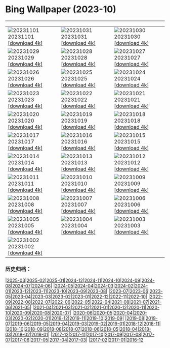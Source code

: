 # Bing Wallpaper (2023-10)
**************

<table><tr><td><img src="https://www.bing.com/th?id=OHR.HautBarr_FR-FR8742870130_1920x1080.jpg" alt="20231101"> 20231101 <a href="https://www.bing.com/th?id=OHR.HautBarr_FR-FR8742870130_UHD.jpg">[download 4k]</a></td><td><img src="https://www.bing.com/th?id=OHR.HalloweenPorchAI_FR-FR8550408492_1920x1080.jpg" alt="20231031"> 20231031 <a href="https://www.bing.com/th?id=OHR.HalloweenPorchAI_FR-FR8550408492_UHD.jpg">[download 4k]</a></td><td><img src="https://www.bing.com/th?id=OHR.AutumnRaven_FR-FR8284652857_1920x1080.jpg" alt="20231030"> 20231030 <a href="https://www.bing.com/th?id=OHR.AutumnRaven_FR-FR8284652857_UHD.jpg">[download 4k]</a></td></tr><tr><td><img src="https://www.bing.com/th?id=OHR.TransatJacquesVabre_FR-FR7973577360_1920x1080.jpg" alt="20231029"> 20231029 <a href="https://www.bing.com/th?id=OHR.TransatJacquesVabre_FR-FR7973577360_UHD.jpg">[download 4k]</a></td><td><img src="https://www.bing.com/th?id=OHR.FiveWinds_FR-FR7441990953_1920x1080.jpg" alt="20231028"> 20231028 <a href="https://www.bing.com/th?id=OHR.FiveWinds_FR-FR7441990953_UHD.jpg">[download 4k]</a></td><td><img src="https://www.bing.com/th?id=OHR.OldBridgeSkye_FR-FR6630740489_1920x1080.jpg" alt="20231027"> 20231027 <a href="https://www.bing.com/th?id=OHR.OldBridgeSkye_FR-FR6630740489_UHD.jpg">[download 4k]</a></td></tr><tr><td><img src="https://www.bing.com/th?id=OHR.ViennaAutumn_FR-FR6349704805_1920x1080.jpg" alt="20231026"> 20231026 <a href="https://www.bing.com/th?id=OHR.ViennaAutumn_FR-FR6349704805_UHD.jpg">[download 4k]</a></td><td><img src="https://www.bing.com/th?id=OHR.GrandStaircase_FR-FR6173079763_1920x1080.jpg" alt="20231025"> 20231025 <a href="https://www.bing.com/th?id=OHR.GrandStaircase_FR-FR6173079763_UHD.jpg">[download 4k]</a></td><td><img src="https://www.bing.com/th?id=OHR.FuzerCastle_FR-FR5745406431_1920x1080.jpg" alt="20231024"> 20231024 <a href="https://www.bing.com/th?id=OHR.FuzerCastle_FR-FR5745406431_UHD.jpg">[download 4k]</a></td></tr><tr><td><img src="https://www.bing.com/th?id=OHR.PoconosMaze_FR-FR5336373976_1920x1080.jpg" alt="20231023"> 20231023 <a href="https://www.bing.com/th?id=OHR.PoconosMaze_FR-FR5336373976_UHD.jpg">[download 4k]</a></td><td><img src="https://www.bing.com/th?id=OHR.AstoriaBridge_FR-FR4917607488_1920x1080.jpg" alt="20231022"> 20231022 <a href="https://www.bing.com/th?id=OHR.AstoriaBridge_FR-FR4917607488_UHD.jpg">[download 4k]</a></td><td><img src="https://www.bing.com/th?id=OHR.PersepolisRelief_FR-FR4728558405_1920x1080.jpg" alt="20231021"> 20231021 <a href="https://www.bing.com/th?id=OHR.PersepolisRelief_FR-FR4728558405_UHD.jpg">[download 4k]</a></td></tr><tr><td><img src="https://www.bing.com/th?id=OHR.PygmySloth_FR-FR4389776641_1920x1080.jpg" alt="20231020"> 20231020 <a href="https://www.bing.com/th?id=OHR.PygmySloth_FR-FR4389776641_UHD.jpg">[download 4k]</a></td><td><img src="https://www.bing.com/th?id=OHR.WaterLilyVietnam_FR-FR4028211230_1920x1080.jpg" alt="20231019"> 20231019 <a href="https://www.bing.com/th?id=OHR.WaterLilyVietnam_FR-FR4028211230_UHD.jpg">[download 4k]</a></td><td><img src="https://www.bing.com/th?id=OHR.KodiakAlaska_FR-FR3778236447_1920x1080.jpg" alt="20231018"> 20231018 <a href="https://www.bing.com/th?id=OHR.KodiakAlaska_FR-FR3778236447_UHD.jpg">[download 4k]</a></td></tr><tr><td><img src="https://www.bing.com/th?id=OHR.SpreadsheetDay_FR-FR3416887785_1920x1080.jpg" alt="20231017"> 20231017 <a href="https://www.bing.com/th?id=OHR.SpreadsheetDay_FR-FR3416887785_UHD.jpg">[download 4k]</a></td><td><img src="https://www.bing.com/th?id=OHR.GoldenEnchantments_FR-FR3216426805_1920x1080.jpg" alt="20231016"> 20231016 <a href="https://www.bing.com/th?id=OHR.GoldenEnchantments_FR-FR3216426805_UHD.jpg">[download 4k]</a></td><td><img src="https://www.bing.com/th?id=OHR.AutumnHedgehog_FR-FR3040407660_1920x1080.jpg" alt="20231015"> 20231015 <a href="https://www.bing.com/th?id=OHR.AutumnHedgehog_FR-FR3040407660_UHD.jpg">[download 4k]</a></td></tr><tr><td><img src="https://www.bing.com/th?id=OHR.RingEclipse_FR-FR2817634134_1920x1080.jpg" alt="20231014"> 20231014 <a href="https://www.bing.com/th?id=OHR.RingEclipse_FR-FR2817634134_UHD.jpg">[download 4k]</a></td><td><img src="https://www.bing.com/th?id=OHR.KoenigsbourgCastle_FR-FR2607573808_1920x1080.jpg" alt="20231013"> 20231013 <a href="https://www.bing.com/th?id=OHR.KoenigsbourgCastle_FR-FR2607573808_UHD.jpg">[download 4k]</a></td><td><img src="https://www.bing.com/th?id=OHR.IdahoBarn_FR-FR2310070103_1920x1080.jpg" alt="20231012"> 20231012 <a href="https://www.bing.com/th?id=OHR.IdahoBarn_FR-FR2310070103_UHD.jpg">[download 4k]</a></td></tr><tr><td><img src="https://www.bing.com/th?id=OHR.JohnDayFossil_FR-FR1967502436_1920x1080.jpg" alt="20231011"> 20231011 <a href="https://www.bing.com/th?id=OHR.JohnDayFossil_FR-FR1967502436_UHD.jpg">[download 4k]</a></td><td><img src="https://www.bing.com/th?id=OHR.MontmartreHarvest_FR-FR1431017113_1920x1080.jpg" alt="20231010"> 20231010 <a href="https://www.bing.com/th?id=OHR.MontmartreHarvest_FR-FR1431017113_UHD.jpg">[download 4k]</a></td><td><img src="https://www.bing.com/th?id=OHR.FremontPetroglyph_FR-FR0691774760_1920x1080.jpg" alt="20231009"> 20231009 <a href="https://www.bing.com/th?id=OHR.FremontPetroglyph_FR-FR0691774760_UHD.jpg">[download 4k]</a></td></tr><tr><td><img src="https://www.bing.com/th?id=OHR.OctoClam_FR-FR0140007063_1920x1080.jpg" alt="20231008"> 20231008 <a href="https://www.bing.com/th?id=OHR.OctoClam_FR-FR0140007063_UHD.jpg">[download 4k]</a></td><td><img src="https://www.bing.com/th?id=OHR.GrizzlyFalls_FR-FR9827995252_1920x1080.jpg" alt="20231007"> 20231007 <a href="https://www.bing.com/th?id=OHR.GrizzlyFalls_FR-FR9827995252_UHD.jpg">[download 4k]</a></td><td><img src="https://www.bing.com/th?id=OHR.TaughannockFalls_FR-FR9642838180_1920x1080.jpg" alt="20231006"> 20231006 <a href="https://www.bing.com/th?id=OHR.TaughannockFalls_FR-FR9642838180_UHD.jpg">[download 4k]</a></td></tr><tr><td><img src="https://www.bing.com/th?id=OHR.GentooJump_FR-FR8699186535_1920x1080.jpg" alt="20231005"> 20231005 <a href="https://www.bing.com/th?id=OHR.GentooJump_FR-FR8699186535_UHD.jpg">[download 4k]</a></td><td><img src="https://www.bing.com/th?id=OHR.TarantulaNebula_FR-FR8497599803_1920x1080.jpg" alt="20231004"> 20231004 <a href="https://www.bing.com/th?id=OHR.TarantulaNebula_FR-FR8497599803_UHD.jpg">[download 4k]</a></td><td><img src="https://www.bing.com/th?id=OHR.WhitsundaySwirl_FR-FR8218206764_1920x1080.jpg" alt="20231003"> 20231003 <a href="https://www.bing.com/th?id=OHR.WhitsundaySwirl_FR-FR8218206764_UHD.jpg">[download 4k]</a></td></tr><tr><td><img src="https://www.bing.com/th?id=OHR.VuittonFoundation_FR-FR7982017521_1920x1080.jpg" alt="20231002"> 20231002 <a href="https://www.bing.com/th?id=OHR.VuittonFoundation_FR-FR7982017521_UHD.jpg">[download 4k]</a></td><td></td><td></td></tr></table>

### 历史归档：

|[2025-03](/../2025-03/2025-03.md)|[2025-02](/../2025-02/2025-02.md)|[2025-01](/../2025-01/2025-01.md)|[2024-12](/../2024-12/2024-12.md)|[2024-11](/../2024-11/2024-11.md)|[2024-10](/../2024-10/2024-10.md)|[2024-09](/../2024-09/2024-09.md)|[2024-08](/../2024-08/2024-08.md)|[2024-07](/../2024-07/2024-07.md)|[2024-06](/../2024-06/2024-06.md)|
|[2024-05](/../2024-05/2024-05.md)|[2024-04](/../2024-04/2024-04.md)|[2024-03](/../2024-03/2024-03.md)|[2024-02](/../2024-02/2024-02.md)|[2024-01](/../2024-01/2024-01.md)|[2023-12](/../2023-12/2023-12.md)|[2023-11](/../2023-11/2023-11.md)|[2023-10](/2023-10.md)|[2023-09](/../2023-09/2023-09.md)|[2023-08](/../2023-08/2023-08.md)|
|[2023-07](/../2023-07/2023-07.md)|[2023-06](/../2023-06/2023-06.md)|[2023-05](/../2023-05/2023-05.md)|[2023-04](/../2023-04/2023-04.md)|[2023-03](/../2023-03/2023-03.md)|[2023-02](/../2023-02/2023-02.md)|[2023-01](/../2023-01/2023-01.md)|[2022-12](/../2022-12/2022-12.md)|[2022-11](/../2022-11/2022-11.md)|[2022-10](/../2022-10/2022-10.md)|
|[2022-09](/../2022-09/2022-09.md)|[2022-08](/../2022-08/2022-08.md)|[2022-07](/../2022-07/2022-07.md)|[2022-06](/../2022-06/2022-06.md)|[2022-05](/../2022-05/2022-05.md)|[2022-04](/../2022-04/2022-04.md)|[2021-08](/../2021-08/2021-08.md)|[2021-07](/../2021-07/2021-07.md)|[2021-06](/../2021-06/2021-06.md)|[2021-05](/../2021-05/2021-05.md)|
|[2021-04](/../2021-04/2021-04.md)|[2021-03](/../2021-03/2021-03.md)|[2021-02](/../2021-02/2021-02.md)|[2021-01](/../2021-01/2021-01.md)|[2020-12](/../2020-12/2020-12.md)|[2020-11](/../2020-11/2020-11.md)|[2020-10](/../2020-10/2020-10.md)|[2020-09](/../2020-09/2020-09.md)|[2020-08](/../2020-08/2020-08.md)|[2020-07](/../2020-07/2020-07.md)|
|[2020-06](/../2020-06/2020-06.md)|[2020-05](/../2020-05/2020-05.md)|[2020-04](/../2020-04/2020-04.md)|[2020-03](/../2020-03/2020-03.md)|[2020-02](/../2020-02/2020-02.md)|[2020-01](/../2020-01/2020-01.md)|[2019-12](/../2019-12/2019-12.md)|[2019-11](/../2019-11/2019-11.md)|[2019-10](/../2019-10/2019-10.md)|[2019-09](/../2019-09/2019-09.md)|
|[2019-08](/../2019-08/2019-08.md)|[2019-07](/../2019-07/2019-07.md)|[2019-06](/../2019-06/2019-06.md)|[2019-05](/../2019-05/2019-05.md)|[2019-04](/../2019-04/2019-04.md)|[2019-03](/../2019-03/2019-03.md)|[2019-02](/../2019-02/2019-02.md)|[2019-01](/../2019-01/2019-01.md)|[2018-12](/../2018-12/2018-12.md)|[2018-11](/../2018-11/2018-11.md)|
|[2018-10](/../2018-10/2018-10.md)|[2018-09](/../2018-09/2018-09.md)|[2018-08](/../2018-08/2018-08.md)|[2018-07](/../2018-07/2018-07.md)|[2018-06](/../2018-06/2018-06.md)|[2018-05](/../2018-05/2018-05.md)|[2018-04](/../2018-04/2018-04.md)|[2018-03](/../2018-03/2018-03.md)|[2018-02](/../2018-02/2018-02.md)|[2018-01](/../2018-01/2018-01.md)|
|[2017-12](/../2017-12/2017-12.md)|[2017-11](/../2017-11/2017-11.md)|[2017-10](/../2017-10/2017-10.md)|[2017-09](/../2017-09/2017-09.md)|[2017-08](/../2017-08/2017-08.md)|[2017-07](/../2017-07/2017-07.md)|[2017-06](/../2017-06/2017-06.md)|[2017-05](/../2017-05/2017-05.md)|[2017-04](/../2017-04/2017-04.md)|[2017-03](/../2017-03/2017-03.md)|
|[2017-02](/../2017-02/2017-02.md)|[2017-01](/../2017-01/2017-01.md)|[2016-12](/../2016-12/2016-12.md)